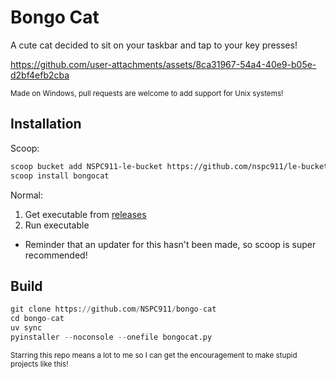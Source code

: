 # Bongo Cat

A cute cat decided to sit on your taskbar and tap to your key presses!

https://github.com/user-attachments/assets/8ca31967-54a4-40e9-b05e-d2bf4efb2cba

<sub>Made on Windows, pull requests are welcome to add support for Unix systems!</sub>

## Installation

Scoop:
```sh
scoop bucket add NSPC911-le-bucket https://github.com/nspc911/le-bucket
scoop install bongocat
```
Normal:
1. Get executable from [releases](https://github.com/NSPC911/bongo-cat)
2. Run executable
  - Reminder that an updater for this hasn't been made, so scoop is super recommended!

## Build
```py
git clone https://github.com/NSPC911/bongo-cat
cd bongo-cat
uv sync
pyinstaller --noconsole --onefile bongocat.py
```

<sub>Starring this repo means a lot to me so I can get the encouragement to make stupid projects like this!</sub>
